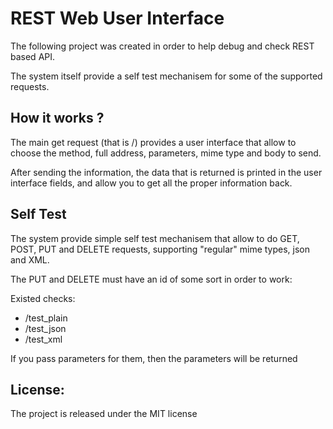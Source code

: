 REST Web User Interface
=======================

The following project was created in order to help debug and check REST based
API.

The system itself provide a self test mechanisem for some of the supported
requests.


How it works ?
--------------

The main get request (that is /) provides a user interface that allow to choose
the method, full address, parameters, mime type and body to send.

After sending the information, the data that is returned is printed in the user
interface fields, and allow you to get all the proper information back.


Self Test
---------

The system provide simple self test mechanisem that allow to do GET, POST, PUT
and DELETE requests, supporting "regular" mime types, json and XML.

The PUT and DELETE must have an id of some sort in order to work:

Existed checks:
* /test_plain
* /test_json
* /test_xml

If you pass parameters for them, then the parameters will be returned


License:
--------
The project is released under the MIT license

